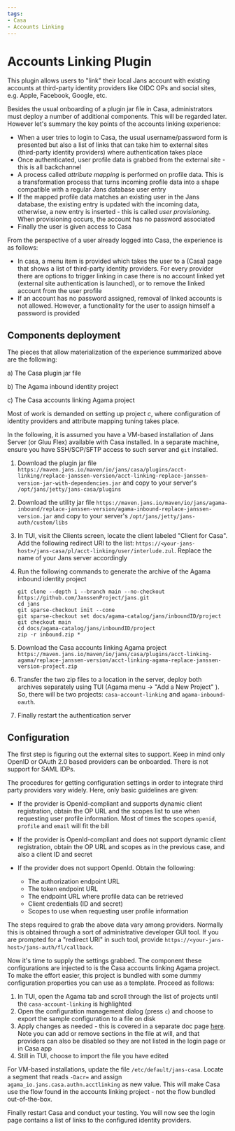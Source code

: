 ```yaml
---
tags:
- Casa
- Accounts Linking
---
```


# Accounts Linking Plugin


This plugin allows users to "link" their local Jans account with existing accounts at third-party identity providers like OIDC OPs and social sites, e.g. Apple, Facebook, Google, etc.

Besides the usual onboarding of a plugin jar file in Casa, administrators must deploy a number of additional components. This will be regarded later. However let's summary the key points of the accounts linking experience:

- When a user tries to login to Casa, the usual username/password form is presented but also a list of links that can take him to external sites (third-party identity providers) where authentication takes place
- Once authenticated, user profile data is grabbed from the external site - this is all backchannel
- A process called _attribute mapping_ is performed on profile data. This is a transformation process that turns incoming profile data into a shape compatible with a regular Jans database user entry
- If the mapped profile data matches an existing user in the Jans database, the existing entry is updated with the incoming data, otherwise, a new entry is inserted - this is called _user provisioning_. When provisioning occurs, the account has no password associated  
- Finally the user is given access to Casa

From the perspective of a user already logged into Casa, the experience is as follows:

- In casa, a menu item is provided which takes the user to a (Casa) page that shows a list of third-party identity providers. For every provider there are options to trigger linking in case there is no account linked yet (external site authentication is launched), or to remove the linked account from the user profile 
- If an account has no password assigned, removal of linked accounts is not allowed. However, a functionality for the user to assign himself a password is provided

## Components deployment

<!--
!!! Note
    Ensure you are running at least version 1.1.1 of Jans Authentication Server and Casa
-->
The pieces that allow materialization of the experience summarized above are the following:

a) The Casa plugin jar file

b) The Agama inbound identity project

c) The Casa accounts linking Agama project

Most of work is demanded on setting up project _c_, where configuration of identity providers and attribute mapping tuning takes place. 

In the following, it is assumed you have a VM-based installation of Jans Server (or Gluu Flex) available with Casa installed. In a separate machine, ensure you have SSH/SCP/SFTP access to such server and `git` installed. 

1. Download the plugin jar file `https://maven.jans.io/maven/io/jans/casa/plugins/acct-linking/replace-janssen-version/acct-linking-replace-janssen-version-jar-with-dependencies.jar` and copy to your server's `/opt/jans/jetty/jans-casa/plugins`

1. Download the utility jar file `https://maven.jans.io/maven/io/jans/agama-inbound/replace-janssen-version/agama-inbound-replace-janssen-version.jar` and copy to your server's `/opt/jans/jetty/jans-auth/custom/libs`

1. In TUI, visit the Clients screen, locate the client labeled "Client for Casa". Add the following redirect URI to the list: `https://<your-jans-host>/jans-casa/pl/acct-linking/user/interlude.zul`. Replace the name of your Jans server accordingly 

1. Run the following commands to generate the archive of the Agama inbound identity project
    
    ```
    git clone --depth 1 --branch main --no-checkout https://github.com/JanssenProject/jans.git
    cd jans
    git sparse-checkout init --cone
    git sparse-checkout set docs/agama-catalog/jans/inboundID/project
    git checkout main
    cd docs/agama-catalog/jans/inboundID/project
    zip -r inbound.zip *
    ```
    
1. Download the Casa accounts linking Agama project `https://maven.jans.io/maven/io/jans/casa/plugins/acct-linking-agama/replace-janssen-version/acct-linking-agama-replace-janssen-version-project.zip`

1. Transfer the two zip files to a location in the server, deploy both archives separately using TUI (Agama menu -> "Add a New Project" ). So, there will be two projects: `casa-account-linking` and `agama-inbound-oauth`. 

1. Finally restart the authentication server

## Configuration

The first step is figuring out the external sites to support. Keep in mind only OpenID or OAuth 2.0 based providers can be onboarded. There is not support for SAML IDPs.

The procedures for getting configuration settings in order to integrate third party providers vary widely. Here, only basic guidelines are given:

- If the provider is OpenId-compliant and supports dynamic client registration, obtain the OP URL and the scopes list to use when requesting user profile information. Most of times the scopes `openid`, `profile` and `email` will fit the bill 

- If the provider is OpenId-compliant and does not support dynamic client registration, obtain the OP URL and scopes as in the previous case, and also a client ID and secret

- If the provider does not support OpenId. Obtain the following:

    - The authorization endpoint URL
    - The token endpoint URL
    - The endpoint URL where profile data can be retrieved
    - Client credentials (ID and secret)
    - Scopes to use when requesting user profile information

The steps required to grab the above data vary among providers. Normally this is obtained through a sort of administrative developer GUI tool. If you are prompted for a "redirect URI" in such tool, provide `https://<your-jans-host>/jans-auth/fl/callback`.

Now it's time to supply the settings grabbed. The component these configurations are injected to is the Casa accounts linking Agama project. To make the effort easier, this project is bundled with some dummy configuration properties you can use as a template. Proceed as follows:

1. In TUI, open the Agama tab and scroll through the list of projects until the `casa-account-linking` is highlighted
1. Open the configuration management dialog (press `c`) and choose to export the sample configuration to a file on disk
1. Apply changes as needed - this is covered in a separate doc page [here](./accts-linking-agama.md). Note you can add or remove sections in the file at will, and that providers can also be disabled so they are not listed in the login page or in Casa app
1. Still in TUI, choose to import the file you have edited

For VM-based installations, update the file `/etc/default/jans-casa`. Locate a segment that reads `-Dacr=` and assign  `agama_io.jans.casa.authn.acctlinking` as new value. This will make Casa use the flow found in the accounts linking project - not the flow bundled out-of-the-box. 

Finally restart Casa and conduct your testing. You will now see the login page contains a list of links to the configured identity providers.
